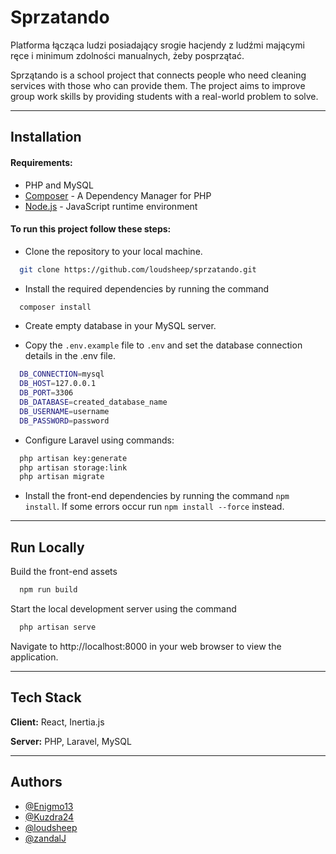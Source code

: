 # Sprzatando

Platforma łącząca ludzi posiadający srogie hacjendy z ludźmi mającymi ręce i minimum zdolności manualnych, żeby posprzątać.

Sprzątando is a school project that connects people who need cleaning services with those who can provide them. The project aims to improve group work skills by providing students with a real-world problem to solve.

-------
## Installation

#### Requirements:

- PHP and MySQL
- [Composer](https://getcomposer.org/) - A Dependency Manager for PHP
- [Node.js](https://nodejs.org/) - JavaScript runtime environment


#### To run this project follow these steps:

- Clone the repository to your local machine.
```bash
  git clone https://github.com/loudsheep/sprzatando.git
```

- Install the required dependencies by running the command
```bash
  composer install
```

- Create empty database in your MySQL server.

- Copy the ```.env.example``` file to ```.env``` and set the database connection details in the .env file.
```bash
  DB_CONNECTION=mysql
  DB_HOST=127.0.0.1
  DB_PORT=3306
  DB_DATABASE=created_database_name
  DB_USERNAME=username
  DB_PASSWORD=password
```

- Configure Laravel using commands:
```bash
  php artisan key:generate
  php artisan storage:link
  php artisan migrate
```

- Install the front-end dependencies by running the command ```npm install```. If some errors occur run ```npm install --force``` instead.

-------


## Run Locally

Build the front-end assets

```bash
  npm run build
```

Start the local development server using the command

```bash
  php artisan serve
```

Navigate to http://localhost:8000 in your web browser to view the application.

-------

## Tech Stack

**Client:** React, Inertia.js

**Server:** PHP, Laravel, MySQL

-------

## Authors

- [@Enigmo13](https://github.com/Enigmo13)
- [@Kuzdra24](https://github.com/Kuzdra24)
- [@loudsheep](https://www.github.com/loudsheep)
- [@zandalJ](https://github.com/zandalJ)

